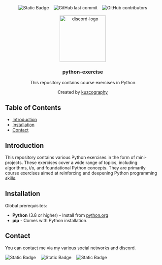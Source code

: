 <div align="center">
    <img alt="Static Badge" src="https://img.shields.io/badge/repository_type-course_exercise-%23507c84?style=flat&logo=pinboard&labelColor=%234f5765&color=%236f61ef">
    &nbsp;&nbsp;
    <img alt="GitHub last commit" src="https://img.shields.io/github/last-commit/kuzcography/python-exercise?style=flat&logo=transmission&labelColor=%234f5765&color=%238f6fa1">
    &nbsp;&nbsp;
    <img alt="GitHub contributors" src="https://img.shields.io/github/contributors/kuzcography/python-exercise?style=flat&labelColor=%234f5765&color=78A083">
</div>
<br />
<div align="center">
    <div>
      <img width="150" height="150" src="https://upload.wikimedia.org/wikipedia/commons/thumb/0/0a/Python.svg/640px-Python.svg.png" alt="discord-logo">
    </div>
    <h3 align="center">python-exercise</h3>
    <p align="center">
        This repository contains course exercises in Python 
        <br />
    </p>
    <p align="center">
        Created by <a href="https://github.com/kuzcography">kuzcography</a>
        <br />  
    </p>
</div>

## Table of Contents

- [Introduction](#introduction)
- [Installation](#installation)
- [Contact](#contact)

## Introduction

This repository contains various Python exercises in the form of mini-projects. These exercises cover a wide range of topics, including algorithms, i/o, and foundational Python concepts. They are primarily course exercises aimed at reinforcing and deepening Python programming skills.

## Installation

Global prerequisites:
- **Python** (3.8 or higher) - Install from [python.org](https://www.python.org/downloads/)
- **pip** - Comes with Python installation.

## Contact

You can contact me via my various social networks and discord.

<img alt="Static Badge" src="https://img.shields.io/badge/%23kuzcography-blue?style=for-the-badge&logo=Discord&logoColor=white&color=%235865F2"> &nbsp;&nbsp; <img alt="Static Badge" src="https://img.shields.io/badge/%40kuzcography-blue?style=for-the-badge&logo=X&logoColor=white"> &nbsp;&nbsp; <img alt="Static Badge" src="https://img.shields.io/badge/u%2FKuzcography-blue?style=for-the-badge&logo=Reddit&logoColor=white&color=%23FF4500">


